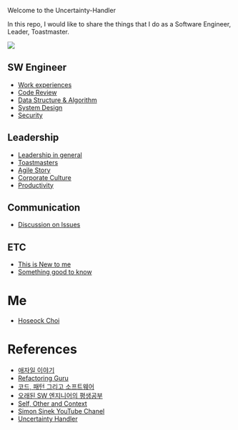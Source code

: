 Welcome to the Uncertainty-Handler 

In this repo, I would like to share the things that I do as a Software Engineer, Leader, Toastmaster.

![](https://github.com/seock04/Uncertainty-Handler/blob/master/Resources/Screenshot_20200413-140757_Samsung%20Internet.jpg)

## SW Engineer 
* [Work experiences](https://github.com/seock04/Uncertainty-Handler/wiki/Work-Experiences)
* [Code Review](https://github.com/seock04/Uncertainty-Handler/wiki/Code-Review)
* [Data Structure & Algorithm](https://github.com/seock04/Uncertainty-Handler/wiki/Data-Structure-and-Algorithm)
* [System Design](https://github.com/seock04/Uncertainty-Handler/wiki/System-Design)
* [Security](https://github.com/seock04/Uncertainty-Handler/wiki/Security)

## Leadership
* [Leadership in general](https://github.com/seock04/Uncertainty-Handler/wiki/Leadership-in-General)
* [Toastmasters](https://github.com/seock04/Uncertainty-Handler/wiki/Leader,-Public-Speaker-as-Toastmaster)
* [Agile Story](https://github.com/seock04/Uncertainty-Handler/wiki/Agile-Story)
* [Corporate Culture](https://github.com/seock04/Uncertainty-Handler/wiki/Corporate-Culture)
* [Productivity](https://github.com/seock04/Uncertainty-Handler/wiki/Productivity)

## Communication
* [Discussion on Issues](https://github.com/seock04/Uncertainty-Handler/wiki/Discussion-on-Issues)

## ETC
* [This is New to me](https://github.com/seock04/Uncertainty-Handler/wiki/This-is-New-to-me)
* [Something good to know](https://github.com/seock04/Uncertainty-Handler/wiki/Something-good-to-know)

# Me
* [Hoseock Choi](https://github.com/seock04/Uncertainty-Handler/wiki/Hoseock-Choi)

# References
* [애자일 이야기](http://agile.egloos.com/)
* [Refactoring Guru](https://refactoring.guru/)
* [코드, 패턴 그리고 소프트웨어 ](https://wikidocs.net/book/55)
* [오래된 SW 엔지니어의 평생공부](https://technical-leader.tistory.com/)
* [Self, Other and Context](https://selfothercontext.com/)
* [Simon Sinek YouTube Chanel](https://www.youtube.com/user/SimonSinek/featured)
* [Uncertainty Handler](https://hoseockchoi.wordpress.com/)
